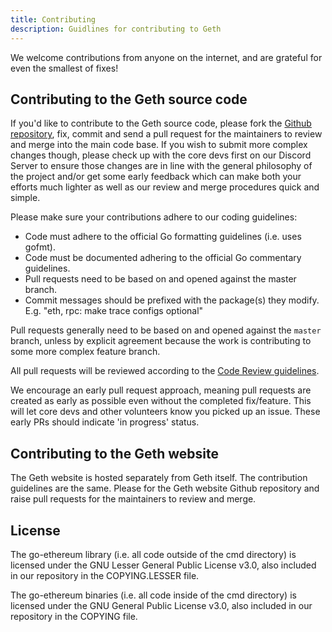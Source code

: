 ```yaml
---
title: Contributing
description: Guidlines for contributing to Geth
---
```


We welcome contributions from anyone on the internet, and are grateful for even the smallest of fixes!

## Contributing to the Geth source code

If you'd like to contribute to the Geth source code, please fork the [Github repository](https://github.com/ethereum/go-ethereum), fix, commit and send a pull request for the maintainers to review and merge into the main code base. If you wish to submit more complex changes though, please check up with the core devs first on our Discord Server to ensure those changes are in line with the general philosophy of the project and/or get some early feedback which can make both your efforts much lighter as well as our review and merge procedures quick and simple.

Please make sure your contributions adhere to our coding guidelines:

- Code must adhere to the official Go formatting guidelines (i.e. uses gofmt).
- Code must be documented adhering to the official Go commentary guidelines.
- Pull requests need to be based on and opened against the master branch.
- Commit messages should be prefixed with the package(s) they modify.
  E.g. "eth, rpc: make trace configs optional"

Pull requests generally need to be based on and opened against the `master` branch, unless by explicit agreement because the work is contributing to some more complex feature branch.

All pull requests will be reviewed according to the [Code Review guidelines](/docs/developers/geth-developer/code-review-guidelines.md).

We encourage an early pull request approach, meaning pull requests are created as early as possible even without the completed fix/feature. This will let core devs and other volunteers know you picked up an issue. These early PRs should indicate 'in progress' status.

## Contributing to the Geth website

The Geth website is hosted separately from Geth itself. The contribution guidelines are the same. Please for the Geth website Github repository and raise pull requests for the maintainers to review and merge.

## License

The go-ethereum library (i.e. all code outside of the cmd directory) is licensed under the GNU Lesser General Public License v3.0, also included in our repository in the COPYING.LESSER file.

The go-ethereum binaries (i.e. all code inside of the cmd directory) is licensed under the GNU General Public License v3.0, also included in our repository in the COPYING file.
